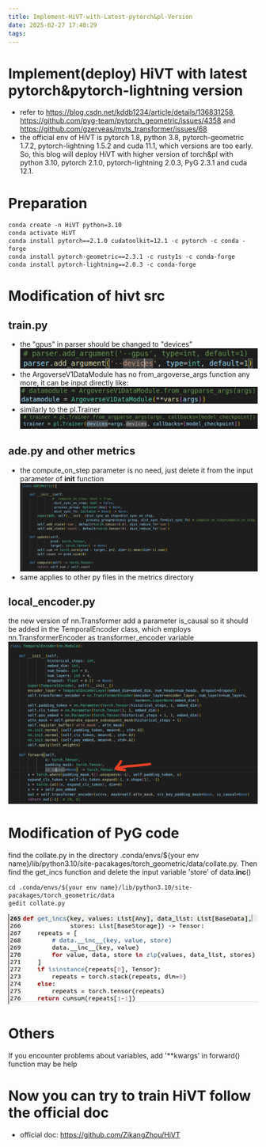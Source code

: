 ```yaml
---
title: Implement-HiVT-with-Latest-pytorch&pl-Version
date: 2025-02-27 17:40:29
tags:
---
```


# Implement(deploy) HiVT with latest pytorch&pytorch-lightning version
- refer to https://blog.csdn.net/kddb1234/article/details/136831258, https://github.com/pyg-team/pytorch_geometric/issues/4358 and https://github.com/gzerveas/mvts_transformer/issues/68
- the official env of HiVT is pytorch 1.8, python 3.8, pytorch-geometric 1.7.2, pytorch-lightning 1.5.2 and cuda 11.1, which versions are too early. So, this blog will deploy HiVT with higher version of torch&pl with python 3.10, pytorch 2.1.0, pytorch-lightning 2.0.3, PyG 2.3.1 and cuda 12.1.
# Preparation
```
conda create -n HiVT python=3.10
conda activate HiVT
conda install pytorch==2.1.0 cudatoolkit=12.1 -c pytorch -c conda -forge
conda install pytorch-geometric==2.3.1 -c rusty1s -c conda-forge
conda install pytorch-lightning==2.0.3 -c conda-forge
```
# Modification of hivt src
## train.py
- the "gpus" in parser should be changed to "devices"
![gpus](./Implement-HiVT-with-Latest-pytorch-pl-Version/1.png)
- the ArgoverseV1DataModule has no from_argoverse_args function any more, it can be input directly like:
![datamodule](./Implement-HiVT-with-Latest-pytorch-pl-Version/2.png)
- similarly to the pl.Trainer
![trainer](./Implement-HiVT-with-Latest-pytorch-pl-Version/3.png)
## ade.py and other metrics
- the compute_on_step parameter is no need, just delete it from the input parameter of __init__ function
![metrics](./Implement-HiVT-with-Latest-pytorch-pl-Version/4.png)
- same applies to other py files in the metrics directory
## local_encoder.py
the new version of nn.Transformer add a parameter is_causal so it should be added in the TemporalEncoder class, which employs nn.TransformerEncoder as transformer_encoder variable
![is_causal](./Implement-HiVT-with-Latest-pytorch-pl-Version/5.png)
# Modification of PyG code
find the collate.py in the directory .conda/envs/${your env name}/lib/python3.10/site-pacakages/torch_geometric/data/collate.py. Then find the get_incs function and delete the input variable 'store' of data.__inc__()
```
cd .conda/envs/${your env name}/lib/python3.10/site-pacakages/torch_geometric/data
gedit collate.py
```
![pyg](./Implement-HiVT-with-Latest-pytorch-pl-Version/6.png)
# Others
If you encounter problems about variables, add '**kwargs' in forward() function may be help
# Now you can try to train HiVT follow the official doc 
- official doc: https://github.com/ZikangZhou/HiVT